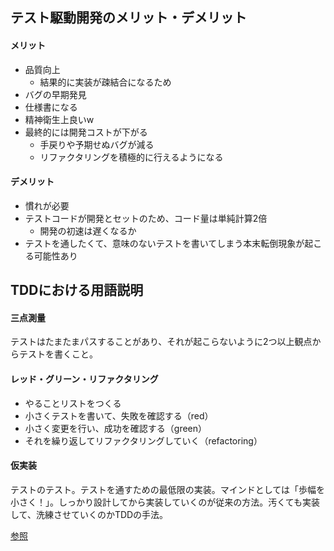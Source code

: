 ## テスト駆動開発のメリット・デメリット
#### メリット
- 品質向上
  - 結果的に実装が疎結合になるため
- バグの早期発見
- 仕様書になる
- 精神衛生上良いw
- 最終的には開発コストが下がる
  - 手戻りや予期せぬバグが減る
  - リファクタリングを積極的に行えるようになる

#### デメリット
- 慣れが必要
- テストコードが開発とセットのため、コード量は単純計算2倍
  - 開発の初速は遅くなるか
- テストを通したくて、意味のないテストを書いてしまう本末転倒現象が起こる可能性あり

## TDDにおける用語説明
#### 三点測量
テストはたまたまパスすることがあり、それが起こらないように2つ以上観点からテストを書くこと。

#### レッド・グリーン・リファクタリング
- やることリストをつくる
- 小さくテストを書いて、失敗を確認する（red）
- 小さく変更を行い、成功を確認する（green）
- それを繰り返してリファクタリングしていく（refactoring）

#### 仮実装
テストのテスト。テストを通すための最低限の実装。マインドとしては「歩幅を小さく！」。しっかり設計してから実装していくのが従来の方法。汚くても実装して、洗練させていくのかTDDの手法。

[参照](https://dev.classmethod.jp/articles/what-tdd/#toc-12)
